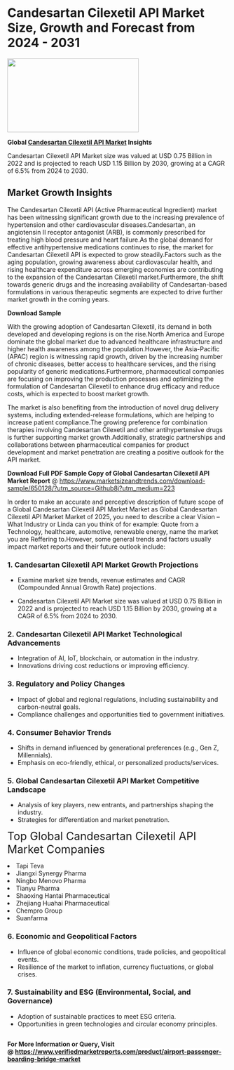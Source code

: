 <H1>Candesartan Cilexetil API Market Size, Growth and Forecast from 2024 - 2031</H1><img class="aligncenter size-medium wp-image-584254" src="https://thirdeyenews.in/wp-content/uploads/2024/09/Global-Market-Research-300x168.jpeg" alt="" width="300" height="168" /><p><strong>Global&nbsp;<a href="https://www.marketsizeandtrends.com/download-sample/650128/?utm_source=Github8j?utm_medium=223">Candesartan Cilexetil API Market</a> Insights</strong></p><p>Candesartan Cilexetil API Market size was valued at USD 0.75 Billion in 2022 and is projected to reach USD 1.15 Billion by 2030, growing at a CAGR of 6.5% from 2024 to 2030.</p><p><h2>Market Growth Insights</h2> <p>The Candesartan Cilexetil API (Active Pharmaceutical Ingredient) market has been witnessing significant growth due to the increasing prevalence of hypertension and other cardiovascular diseases.Candesartan, an angiotensin II receptor antagonist (ARB), is commonly prescribed for treating high blood pressure and heart failure.As the global demand for effective antihypertensive medications continues to rise, the market for Candesartan Cilexetil API is expected to grow steadily.Factors such as the aging population, growing awareness about cardiovascular health, and rising healthcare expenditure across emerging economies are contributing to the expansion of the Candesartan Cilexetil market.Furthermore, the shift towards generic drugs and the increasing availability of Candesartan-based formulations in various therapeutic segments are expected to drive further market growth in the coming years.</p> <p><strong>Download Sample</strong></p> <p>With the growing adoption of Candesartan Cilexetil, its demand in both developed and developing regions is on the rise.North America and Europe dominate the global market due to advanced healthcare infrastructure and higher health awareness among the population.However, the Asia-Pacific (APAC) region is witnessing rapid growth, driven by the increasing number of chronic diseases, better access to healthcare services, and the rising popularity of generic medications.Furthermore, pharmaceutical companies are focusing on improving the production processes and optimizing the formulation of Candesartan Cilexetil to enhance drug efficacy and reduce costs, which is expected to boost market growth.</p> <p>The market is also benefiting from the introduction of novel drug delivery systems, including extended-release formulations, which are helping to increase patient compliance.The growing preference for combination therapies involving Candesartan Cilexetil and other antihypertensive drugs is further supporting market growth.Additionally, strategic partnerships and collaborations between pharmaceutical companies for product development and market penetration are creating a positive outlook for the API market.</p> <p><span class=""><strong>Download Full PDF Sample Copy of Global Candesartan Cilexetil API Market Report</strong> @ <a href="https://www.marketsizeandtrends.com/download-sample/650128/?utm_source=Github8j?utm_medium=223" target="_blank">https://www.marketsizeandtrends.com/download-sample/650128/?utm_source=Github8j?utm_medium=223</a></span></p><p>In order to make an accurate and perceptive description of future scope of a Global&nbsp;Candesartan Cilexetil API Market Market as Global&nbsp;Candesartan Cilexetil API Market Market of 2025, you need to describe a clear Vision &ndash; What Industry or Linda can you think of for example: Quote from a Technology, healthcare, automotive, renewable energy, name the market you are Reffering to.However, some general trends and factors usually impact market reports and their future outlook include:</p><h3>1.&nbsp;<strong>Candesartan Cilexetil API Market Growth Projections</strong></h3><ul><li>Examine market size trends, revenue estimates and CAGR (Compounded Annual Growth Rate) projections.</li><li><p>Candesartan Cilexetil API Market size was valued at USD 0.75 Billion in 2022 and is projected to reach USD 1.15 Billion by 2030, growing at a CAGR of 6.5% from 2024 to 2030.</p></li></ul><h3>2.&nbsp;<strong>Candesartan Cilexetil API Market Technological Advancements</strong></h3><ul><li>Integration of AI, IoT, blockchain, or automation in the industry.</li><li>Innovations driving cost reductions or improving efficiency.</li></ul><h3>3.&nbsp;<strong>Regulatory and Policy Changes</strong></h3><ul><li>Impact of global and regional regulations, including sustainability and carbon-neutral goals.</li><li>Compliance challenges and opportunities tied to government initiatives.</li></ul><h3>4.&nbsp;<strong>Consumer Behavior Trends</strong></h3><ul><li>Shifts in demand influenced by generational preferences (e.g., Gen Z, Millennials).</li><li>Emphasis on eco-friendly, ethical, or personalized products/services.</li></ul><h3>5.&nbsp;<strong>Global Candesartan Cilexetil API Market Competitive Landscape</strong></h3><ul><li>Analysis of key players, new entrants, and partnerships shaping the industry.</li><li>Strategies for differentiation and market penetration.</li></ul><p data-pm-slice="1 1 []"><span style="color: inherit; font-family: inherit; font-size: 25px;">Top Global Candesartan Cilexetil API Market Companies</span></p><div class="" data-test-id=""><p><li>Tapi Teva</li><li> Jiangxi Synergy Pharma</li><li> Ningbo Menovo Pharma</li><li> Tianyu Pharma</li><li> Shaoxing Hantai Pharmaceutical</li><li> Zhejiang Huahai Pharmaceutical</li><li> Chempro Group</li><li> Suanfarma</li></p></div><h3>6.&nbsp;<strong>Economic and Geopolitical Factors</strong></h3><ul><li>Influence of global economic conditions, trade policies, and geopolitical events.</li><li>Resilience of the market to inflation, currency fluctuations, or global crises.</li></ul><h3>7.&nbsp;<strong>Sustainability and ESG (Environmental, Social, and Governance)</strong></h3><ul><li>Adoption of sustainable practices to meet ESG criteria.</li><li>Opportunities in green technologies and circular economy principles.</li></ul><h2><strong style="font-size: 14px;">For More Information or Query, Visit @&nbsp;</strong><a style="background-color: #ffffff; font-size: 14px;" href="https://www.marketsizeandtrends.com/report/candesartan-cilexetil-api-market/" target="_blank">https://www.verifiedmarketreports.com/product/airport-passenger-boarding-bridge-market</a></h2>
